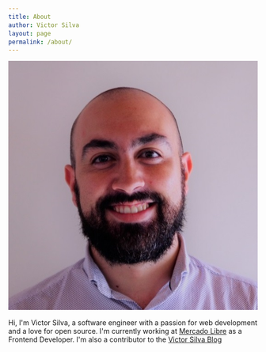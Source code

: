 ```yaml
---
title: About
author: Victor Silva
layout: page
permalink: /about/
---
```


<div class="about-card">
  <img class="about-image" src="/assets/images/bio-photo.jpg">
  <p>Hi, I'm Victor Silva, a software engineer with a passion for web development and a love for open source. I'm currently working at <a href="https://www.mercadolibre.com">Mercado Libre</a> as a Frontend Developer. I'm also a contributor to the <a href="blog.victorsilva.dev">Victor Silva Blog</a></p>
</div>